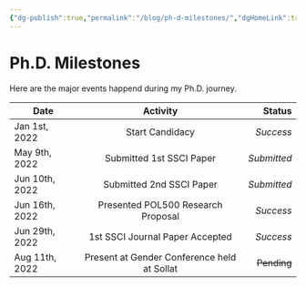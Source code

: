 ```yaml
---
{"dg-publish":true,"permalink":"/blog/ph-d-milestones/","dgHomeLink":true,"dgPassFrontmatter":false}
---
```



# Ph.D. Milestones
Here are the major events happend during my Ph.D. journey.


| Date   |      Activity      |  Status |
|----------|:-------------:|------:|
| Jan 1st, 2022|  Start Candidacy | *Success* |
|May 9th, 2022| Submitted 1st SSCI Paper| *Submitted*|
| Jun 10th, 2022| Submitted 2nd SSCI Paper| *Submitted*|
|Jun 16th, 2022| Presented POL500 Research Proposal| *Success*|
| Jun 29th, 2022 |    1st SSCI Journal Paper Accepted  |   *Success*|
| Aug 11th, 2022 | Present at Gender Conference held at Sollat |    ~~Pending~~ |